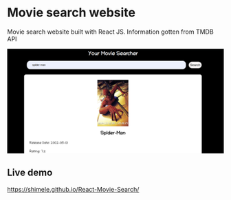 # Movie search website

Movie search website built with React JS.
Information gotten from TMDB API

![alt text](https://github.com/Shimele/React-Movie-Search/blob/main/Screenshot%20.png)

## Live demo

https://shimele.github.io/React-Movie-Search/
